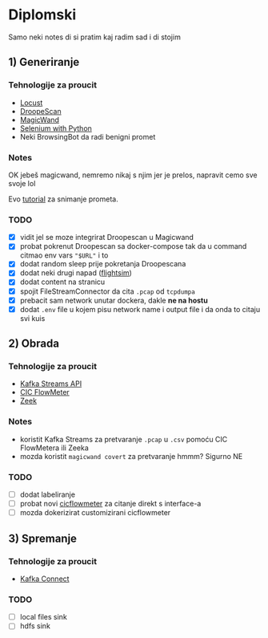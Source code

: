 # Diplomski
Samo neki notes di si pratim kaj radim sad i di stojim

## 1) Generiranje
### Tehnologije za proucit
- [Locust](https://locust.io/)
- [DroopeScan](https://github.com/SamJoan/droopescan)
- [MagicWand](https://github.com/twosixlabs/magicwand-datatool)
- [Selenium with Python](https://selenium-python.readthedocs.io/index.html)
- Neki BrowsingBot da radi benigni promet
### Notes
OK jebeš magicwand, nemremo nikaj s njim jer je prelos, napravit cemo sve svoje lol

Evo [tutorial](https://faun.pub/snooping-on-container-traffic-in-docker-compose-d34764a01276) za snimanje prometa. 

### TODO
- [x] vidit jel se moze integrirat Droopescan u Magicwand
- [x] probat pokrenut Droopescan sa docker-compose tak da u command citmao env vars `"$URL"` i to
- [x] dodat random sleep prije pokretanja Droopescana
- [x] dodat neki drugi napad ([flightsim](https://github.com/alphasoc/flightsim))
- [x] dodat content na stranicu
- [x] spojit FileStreamConnector da cita `.pcap` od `tcpdumpa`
- [x] prebacit sam network unutar dockera, dakle <b>ne na hostu</b>
- [x] dodat `.env` file u kojem pisu network name i output file i da onda to citaju svi kuis

## 2) Obrada
### Tehnologije za proucit
- [Kafka Streams API](https://kafka.apache.org/documentation/streams/)
- [CIC FlowMeter](https://www.unb.ca/cic/research/applications.html#CICFlowMeter)
- [Zeek](https://docs.zeek.org/en/master/)

### Notes
- koristit Kafka Streams za pretvaranje `.pcap` u `.csv` pomoću CIC FlowMetera ili Zeeka
- mozda koristit `magicwand covert` za pretvaranje hmmm? Sigurno NE

### TODO
- [ ] dodat labeliranje
- [ ] probat novi [cicflowmeter](https://github.com/datthinh1801/cicflowmeter/tree/main/src/cicflowmeter) za citanje direkt s interface-a
- [ ] mozda dokerizirat customizirani cicflowmeter

## 3) Spremanje
### Tehnologije za proucit
- [Kafka Connect](https://docs.confluent.io/platform/current/connect/index.html)

### TODO
- [ ] local files sink
- [ ] hdfs sink
